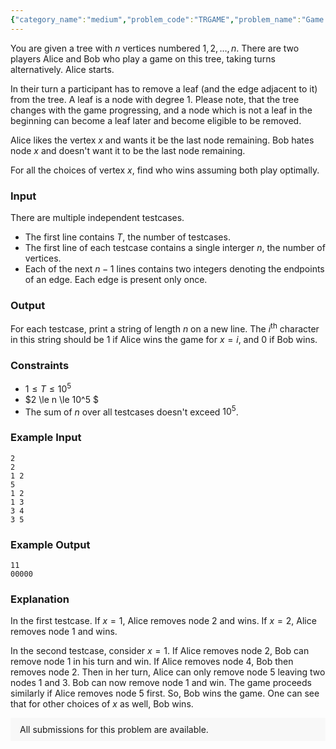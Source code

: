 ```yaml
---
{"category_name":"medium","problem_code":"TRGAME","problem_name":"Game on Tree","problemComponents":{"constraints":"","constraintsState":false,"subtasks":"","subtasksState":false,"inputFormat":"","inputFormatState":false,"outputFormat":"","outputFormatState":false,"sampleTestCases":{}},"video_editorial_url":"","languages_supported":{"0":"CPP14","1":"C","2":"JAVA","3":"PYTH 3.6","4":"PYTH","5":"PYP3","6":"CS2","7":"ADA","8":"PYPY","9":"TEXT","10":"PAS fpc","11":"NODEJS","12":"RUBY","13":"PHP","14":"GO","15":"HASK","16":"TCL","17":"PERL","18":"SCALA","19":"LUA","20":"kotlin","21":"BASH","22":"JS","23":"LISP sbcl","24":"rust","25":"PAS gpc","26":"BF","27":"CLOJ","28":"R","29":"D","30":"CAML","31":"FORT","32":"ASM","33":"swift","34":"FS","35":"WSPC","36":"LISP clisp","37":"SQL","38":"SCM guile","39":"PERL6","40":"ERL","41":"CLPS","42":"ICK","43":"NICE","44":"PRLG","45":"ICON","46":"COB","47":"SCM chicken","48":"PIKE","49":"SCM qobi","50":"ST","51":"NEM"},"max_timelimit":1,"source_sizelimit":50000,"problem_author":"jtnydv25","problem_tester":null,"date_added":"10-12-2019","tags":{"0":"game","1":"gw19mos","2":"icpc2019","3":"icpcgw19","4":"jtnydv25","5":"math","6":"medium"},"problem_difficulty_level":"Medium","best_tag":"Game Theory","editorial_url":"https://discuss.codechef.com/problems/TRGAME","time":{"view_start_date":1104528600,"submit_start_date":1104528600,"visible_start_date":1104528600,"end_date":1735669800},"is_direct_submittable":false,"problemDiscussURL":"https://discuss.codechef.com/search?q=TRGAME","is_proctored":false,"visitedContests":{},"layout":"problem"}
---
```

You are given a tree with $n$ vertices numbered $1, 2, \ldots, n$. There are two players Alice and Bob who play a game on this tree, taking turns alternatively.  Alice starts.

In their turn a participant has to remove a leaf (and the edge adjacent to it) from the tree. A leaf is a node with degree $1$. Please note, that the tree changes with the game progressing, and a node which is not a leaf in the beginning can become a leaf later and become eligible to be removed.

Alice likes the vertex $x$ and wants it be the last node remaining. Bob hates node $x$ and doesn't want it to be the last node remaining.

For all the choices of vertex $x$, find who wins assuming both play optimally.

### Input
There are multiple independent testcases.
- The first line contains $T$, the number of testcases.
- The first line of each testcase contains a single interger $n$, the number of vertices.
- Each of the next $n - 1$ lines contains two integers denoting the endpoints of an edge. Each edge is present only once.

### Output
For each testcase, print a string of length $n$ on a new line. The $i^{\text{th}}$ character in this string should be $1$ if Alice wins the game for $x=i$, and $0$ if Bob wins.

### Constraints 
- $1 \le T \le 10^5$
- $2 \le n \le 10^5 $
- The sum of $n$ over all testcases doesn't exceed $10^5$.

### Example Input
```
2
2
1 2
5
1 2
1 3
3 4
3 5
```

### Example Output
```
11
00000
```
	
### Explanation
In the first testcase. If $x = 1$, Alice removes node $2$ and wins. If $x = 2$, Alice removes node $1$ and wins.

In the second testcase, consider $x=1$. If Alice removes node $2$, Bob can remove node $1$ in his turn and win. If Alice removes node $4$, Bob then removes node $2$. Then in her turn, Alice can only remove node $5$ leaving two nodes $1$ and $3$. Bob can now remove node $1$ and win. The game proceeds similarly if Alice removes node $5$ first. So, Bob wins the game.
One can see that for other choices of $x$ as well, Bob wins.

<aside style='background: #f8f8f8;padding: 10px 15px;'><div>All submissions for this problem are available.</div></aside>